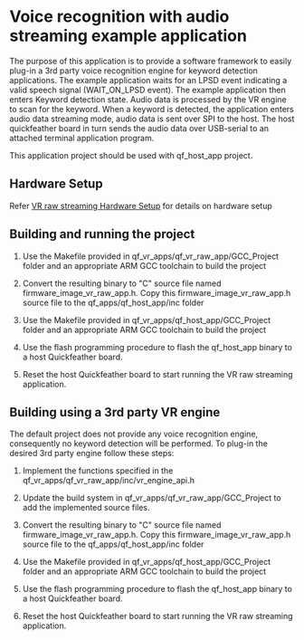 # Voice recognition with audio streaming example application

The purpose of this application is to provide a software framework to easily
plug-in a 3rd party voice recognition engine for keyword detection applications.
The example application waits for an LPSD event indicating a valid speech signal
(WAIT_ON_LPSD event). The example application then enters Keyword detection
state. Audio data is processed by the VR engine to scan for the keyword.
When a keyword is detected, the application enters audio data streaming mode,
audio data is sent over SPI to the host. The host quickfeather board in turn
sends the audio data over USB-serial to an attached terminal application program.

This application project should be used with qf_host_app project. 

## Hardware Setup 

Refer [VR raw streaming Hardware Setup] for details on hardware setup

## Building and running the project

1. Use the Makefile provided in qf_vr_apps/qf_vr_raw_app/GCC_Project folder and 
   an appropriate ARM GCC toolchain to build the project

2. Convert the resulting binary to "C" source file named firmware_image_vr_raw_app.h.
   Copy this firmware_image_vr_raw_app.h source file to the qf_apps/qf_host_app/inc folder

3. Use the Makefile provided in qf_vr_apps/qf_host_app/GCC_Project folder and 
   an appropriate ARM GCC toolchain to build the project

4. Use the flash programming procedure to flash the qf_host_app binary to
   a host Quickfeather board.

5. Reset the host Quickfeather board to start running the VR raw streaming 
   application.

## Building using a 3rd party VR engine

The default project does not provide any voice recognition engine, consequently
no keyword detection will be performed. To plug-in the desired 3rd party engine
follow these steps:

1. Implement the functions specified in the qf_vr_apps/qf_vr_raw_app/inc/vr_engine_api.h

2. Update the build system in qf_vr_apps/qf_vr_raw_app/GCC_Project to add the
   implemented source files.

3. Convert the resulting binary to "C" source file named firmware_image_vr_raw_app.h.
   Copy this firmware_image_vr_raw_app.h source file to the qf_apps/qf_host_app/inc folder

4. Use the Makefile provided in qf_vr_apps/qf_host_app/GCC_Project folder and 
   an appropriate ARM GCC toolchain to build the project

5. Use the flash programming procedure to flash the qf_host_app binary to
   a host Quickfeather board.

6. Reset the host Quickfeather board to start running the VR raw streaming 
   application.

[VR raw streaming Hardware Setup]: ../readme.md#qf_vr_raw_app-companion-app-implementing-vr-host-communications-over-spi-packetizing-raw-audio-with-and-streaming-the-audio-packets-over-spir
